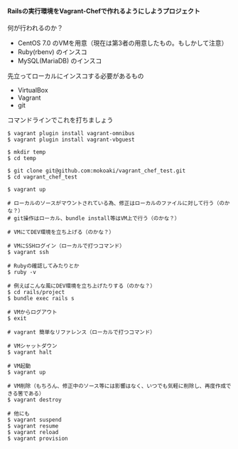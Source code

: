 #### Railsの実行環境をVagrant-Chefで作れるようにしようプロジェクト

何が行われるのか？
- CentOS 7.0 のVMを用意（現在は第3者の用意したもの。もしかして注意）
- Ruby(rbenv) のインスコ
- MySQL(MariaDB) のインスコ

先立ってローカルにインスコする必要があるもの
- VirtualBox
- Vagrant
- git

コマンドラインでこれを打ちましょう
```
$ vagrant plugin install vagrant-omnibus
$ vagrant plugin install vagrant-vbguest

$ mkdir temp
$ cd temp

$ git clone git@github.com:mokoaki/vagrant_chef_test.git
$ cd vagrant_chef_test

$ vagrant up
```

```
# ローカルのソースがマウントされている為、修正はローカルのファイルに対して行う（のかな？）
# git操作はローカル、bundle install等はVM上で行う（のかな？）

# VMにてDEV環境を立ち上げる（のかな？）

# VMにSSHログイン（ローカルで打つコマンド）
$ vagrant ssh

# Rubyの確認してみたりとか
$ ruby -v

# 例えばこんな風にDEV環境を立ち上げたりする（のかな？）
$ cd rails/project
$ bundle exec rails s

# VMからログアウト
$ exit
```

```
# vagrant 簡単なリファレンス（ローカルで打つコマンド）

# VMシャットダウン
$ vagrant halt

# VM起動
$ vagrant up

# VM削除（もちろん、修正中のソース等には影響はなく、いつでも気軽に削除し、再度作成できる筈である）
$ vagrant destroy

# 他にも
$ vagrant suspend
$ vagrant resume
$ vagrant reload
$ vagrant provision
```
